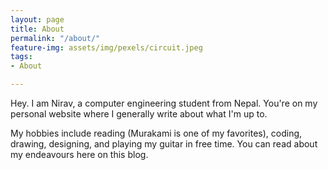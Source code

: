 ```yaml
---
layout: page
title: About
permalink: "/about/"
feature-img: assets/img/pexels/circuit.jpeg
tags:
- About

---
```

Hey. I am Nirav, a computer engineering student from Nepal. You're on my personal website where I generally write about what I'm up to.

My hobbies include reading (Murakami is one of my favorites), coding, drawing, designing, and playing my guitar in free time. You can read about my endeavours here on this blog.